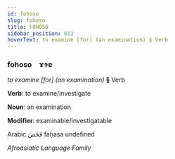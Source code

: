 ```yaml
---
id: fohoso
slug: fohoso
title: FOHOSO
sidebar_position: 613
hoverText: to examine [for] (an examination) § Verb
---
```


### fohoso&emsp;<span kind="abugida">ɤɂɐ</span>

*to examine [for] (an examination)* **§** Verb

**Verb**: to examine/investigate

**Noun**: an examination

**Modifier**: examinable/investigatable

Arabic فَحَصَ faḥaṣa undefined

*Afroasiatic Language Family*
